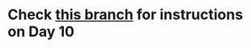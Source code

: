 # Check [this branch](https://github.com/LaloCo/10DaysOfXamarin/tree/Day10/initial) for instructions on Day 10
